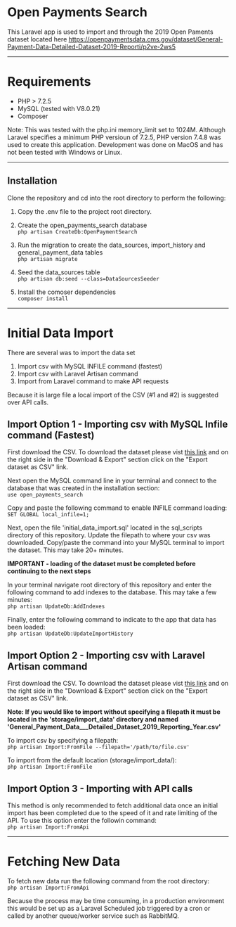 # Open Payments Search
This Laravel app is used to import and through the 2019 Open Paments dataset located here 
https://openpaymentsdata.cms.gov/dataset/General-Payment-Data-Detailed-Dataset-2019-Reporti/p2ve-2ws5

___

# Requirements
- PHP > 7.2.5
- MySQL (tested with V8.0.21)
- Composer

Note: This was tested with the php.ini memory_limit set to 1024M. Although Laravel specifies a minimum PHP versioun of 7.2.5, PHP version 7.4.8 was used to create this application. Development was done on MacOS and has not been tested with Windows or Linux.
___
## Installation
Clone the repository and cd into the root directory to perform the following:

1. Copy the .env file to the project root directory.

2. Create the open_payments_search database  
`php artisan CreateDb:OpenPaymentSearch`

3. Run the migration to create the data_sources, import_history and general_payment_data tables  
`php artisan migrate`

4. Seed the data_sources table  
`php artisan db:seed --class=DataSourcesSeeder`

5. Install the comoser dependencies  
`composer install` 

___

# Initial Data Import

There are several was to import the data set
1. Import csv with MySQL INFILE command (fastest)
2. Import csv with Laravel Artisan command
3. Import from Laravel command to make API requests

Because it is large file a local import of the CSV  (#1 and #2) is suggested over API calls.

## **Import Option 1 - Importing csv with MySQL Infile command (Fastest)**

First download the CSV. To download the dataset please vist [this link](https://dev.socrata.com/foundry/openpaymentsdata.cms.gov/p2ve-2ws5) and on the right side in the "Download & Export" section click on the "Export dataset as CSV" link.

Next open the MySQL command line in your terminal and connect to the database that was created in the installation section:  
`use open_payments_search`

Copy and paste the following command to enable INFILE command loading:  
`SET GLOBAL local_infile=1;`

Next, open the file 'initial_data_import.sql' located in the sql_scripts directory of this repository. Update the filepath to where your csv was downloaded. Copy/paste the command into your MySQL terminal to import the dataset. This may take 20+ minutes.

**IMPORTANT - loading of the dataset must be completed before continuing to the next steps**

In your terminal navigate root directory of this repository and enter the following command to add indexes to the database. This may take a few minutes:  
`php artisan UpdateDb:AddIndexes`

Finally, enter the following command to indicate to the app that data has been loaded:  
`php artisan UpdateDb:UpdateImportHistory`

## **Import Option 2 - Importing csv with Laravel Artisan command**

First download the CSV. To download the dataset please vist [this link](https://dev.socrata.com/foundry/openpaymentsdata.cms.gov/p2ve-2ws5) and on the right side in the "Download & Export" section click on the "Export dataset as CSV" link.

**Note: If you would like to import without specifying a filepath it must be located in the 'storage/import_data' directory and named 'General_Payment_Data___Detailed_Dataset_2019_Reporting_Year.csv'**

To import csv by specifying a filepath:  
`php artisan Import:FromFile --filepath='/path/to/file.csv'`

To import from the default location (storage/import_data/):  
`php artisan Import:FromFile`

## **Import Option 3 - Importing with API calls** 

This method is only recommended to fetch additional data once an initial import has been completed due to the speed of it and rate limiting of the API. To use this option enter the followin command:  
`php artisan Import:FromApi`

___
# Fetching New Data

To fetch new data run the following command from the root directory:  
`php artisan Import:FromApi`

Because the process may be time consuming, in a production environment this would be set up as a Laravel Scheduled job triggered by a cron or called by another queue/worker service such as RabbitMQ.